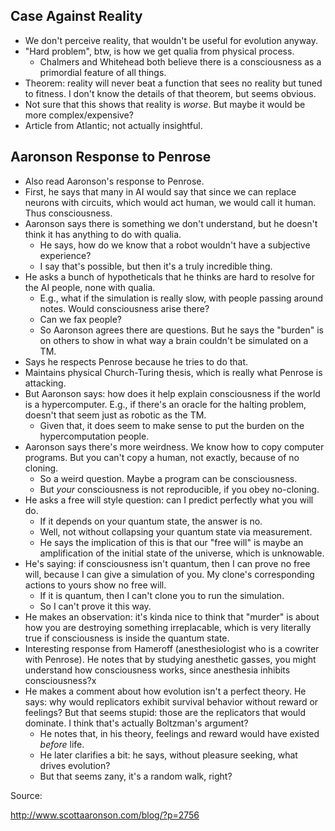 ## Case Against Reality

* We don't perceive reality, that wouldn't be useful for evolution
  anyway.
* "Hard problem", btw, is how we get qualia from physical process.
    * Chalmers and Whitehead both believe there is a consciousness
      as a primordial feature of all things.
* Theorem: reality will never beat a function that sees no reality
  but tuned to fitness. I don't know the details of that theorem,
  but seems obvious.
* Not sure that this shows that reality is *worse*. But maybe it
  would be more complex/expensive?
* Article from Atlantic; not actually insightful.

## Aaronson Response to Penrose

* Also read Aaronson's response to Penrose.
* First, he says that many in AI would say that since we can
  replace neurons with circuits, which would act human, we would
  call it human. Thus consciousness.
* Aaronson says there is something we don't understand, but he
  doesn't think it has anything to do with qualia.
    * He says, how do we know that a robot wouldn't have a
      subjective experience?
    * I say that's possible, but then it's a truly incredible
      thing.
* He asks a bunch of hypotheticals that he thinks are hard to
  resolve for the AI people, none with qualia.
    * E.g., what if the simulation is really slow, with people
      passing around notes. Would consciousness arise there?
    * Can we fax people?
    * So Aaronson agrees there are questions. But he says the
      "burden" is on others to show in what way a brain couldn't
      be simulated on a TM.
* Says he respects Penrose because he tries to do that.
* Maintains physical Church-Turing thesis, which is really what
  Penrose is attacking.
* But Aaronson says: how does it help explain consciousness if the
  world is a hypercomputer. E.g., if there's an oracle for the
  halting problem, doesn't that seem just as robotic as the TM.
    * Given that, it does seem to make sense to put the burden on
      the hypercomputation people.
* Aaronson says there's more weirdness. We know how to copy computer
  programs. But you can't copy a human, not exactly, because of no
  cloning.
    * So a weird question. Maybe a program can be consciousness.
    * But *your* consciousness is not reproducible, if you obey
      no-cloning.
* He asks a free will style question: can I predict perfectly what you
  will do.
    * If it depends on your quantum state, the answer is no.
    * Well, not without collapsing your quantum state via measurement.
    * He says the implication of this is that our "free will" is maybe
      an amplification of the initial state of the universe, which is
      unknowable.
* He's saying: if consciousness isn't quantum, then I can prove no
  free will, because I can give a simulation of you. My clone's
  corresponding actions to yours show no free will.
    * If it is quantum, then I can't clone you to run the simulation.
    * So I can't prove it this way.
* He makes an observation: it's kinda nice to think that "murder" is
  about how you are destroying something irreplacable, which is very
  literally true if consciousness is inside the quantum state.
* Interesting response from Hameroff (anesthesiologist who is a
  cowriter with Penrose). He notes that by studying anesthetic gasses,
  you might understand how consciousness works, since anesthesia
  inhibits consciousness?x
* He makes a comment about how evolution isn't a perfect theory. He
  says: why would replicators exhibit survival behavior without reward
  or feelings? But that seems stupid: those are the replicators that
  would dominate. I think that's actually Boltzman's argument?
    * He notes that, in his theory, feelings and reward would have
      existed *before* life.
    * He later clarifies a bit: he says, without pleasure seeking,
      what drives evolution?
    * But that seems zany, it's a random walk, right?

Source:

http://www.scottaaronson.com/blog/?p=2756
